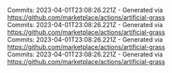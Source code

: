 Commits: 2023-04-01T23:08:26.221Z - Generated via https://github.com/marketplace/actions/artificial-grass
<br>
Commits: 2023-04-01T23:08:26.221Z - Generated via https://github.com/marketplace/actions/artificial-grass
<br>
Commits: 2023-04-01T23:08:26.221Z - Generated via https://github.com/marketplace/actions/artificial-grass
<br>
Commits: 2023-04-01T23:08:26.221Z - Generated via https://github.com/marketplace/actions/artificial-grass
<br>
